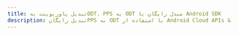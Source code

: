 ---title: تبدیل پاورپوینت بهODT، PPS به ODT مبدل رایگان یا Android SDKdescription: تبدیل رایگانPPS به ODT با استفاده از Android Cloud APIs & SDK. همچنین اسناد Microsoft PowerPoint را در Cloud ایجاد، ویرایش و رندر کنید.---